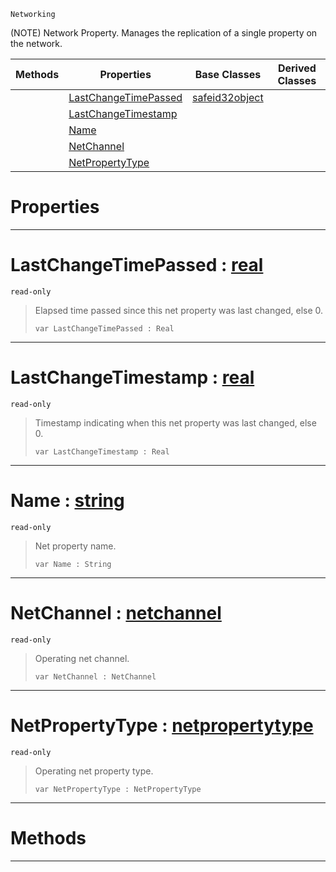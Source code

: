  `Networking`



(NOTE) Network Property. Manages the replication of a single property on the network.

|Methods|Properties|Base Classes|Derived Classes|
|---|---|---|---|
| |[ LastChangeTimePassed](netproperty.md#lastchangetimepassed-zer)|[safeid32object](safeid32object.md)| |
| |[ LastChangeTimestamp](netproperty.md#lastchangetimestamp-zero)| | |
| |[ Name](netproperty.md#name-zilch-engine-documen)| | |
| |[ NetChannel](netproperty.md#netchannel-zilch-engine-d)| | |
| |[ NetPropertyType](netproperty.md#netpropertytype-zilch-eng)| | |


 #  Properties


---  
 #  LastChangeTimePassed : [real](../nada_base_types/real.md)

 `read-only`

> Elapsed time passed since this net property was last changed, else 0.
> ```TS:Nada
> var LastChangeTimePassed : Real


---  
 #  LastChangeTimestamp : [real](../nada_base_types/real.md)

 `read-only`

> Timestamp indicating when this net property was last changed, else 0.
> ```TS:Nada
> var LastChangeTimestamp : Real


---  
 #  Name : [string](../nada_base_types/string.md)

 `read-only`

> Net property name.
> ```TS:Nada
> var Name : String


---  
 #  NetChannel : [netchannel](netchannel.md)

 `read-only`

> Operating net channel.
> ```TS:Nada
> var NetChannel : NetChannel


---  
 #  NetPropertyType : [netpropertytype](netpropertytype.md)

 `read-only`

> Operating net property type.
> ```TS:Nada
> var NetPropertyType : NetPropertyType


---  
 #  Methods


---  
 

 